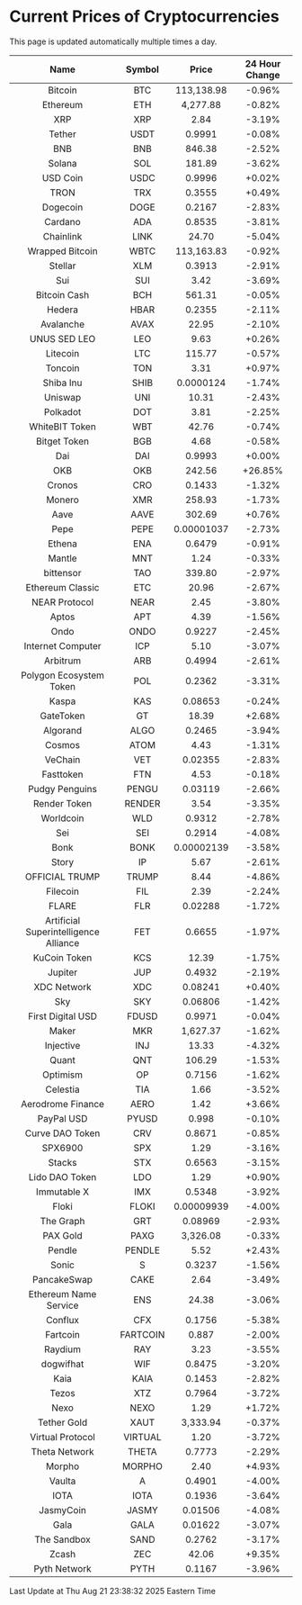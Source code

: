# Current Prices of Cryptocurrencies
This page is updated automatically multiple times a day.

| Name | Symbol | Price | 24 Hour Change |
| :---: |:---:| :---: | :---: |
| Bitcoin | BTC | 113,138.98 | -0.96% |
| Ethereum | ETH | 4,277.88 | -0.82% |
| XRP | XRP | 2.84 | -3.19% |
| Tether | USDT | 0.9991 | -0.08% |
| BNB | BNB | 846.38 | -2.52% |
| Solana | SOL | 181.89 | -3.62% |
| USD Coin | USDC | 0.9996 | +0.02% |
| TRON | TRX | 0.3555 | +0.49% |
| Dogecoin | DOGE | 0.2167 | -2.83% |
| Cardano | ADA | 0.8535 | -3.81% |
| Chainlink | LINK | 24.70 | -5.04% |
| Wrapped Bitcoin | WBTC | 113,163.83 | -0.92% |
| Stellar | XLM | 0.3913 | -2.91% |
| Sui | SUI | 3.42 | -3.69% |
| Bitcoin Cash | BCH | 561.31 | -0.05% |
| Hedera | HBAR | 0.2355 | -2.11% |
| Avalanche | AVAX | 22.95 | -2.10% |
| UNUS SED LEO | LEO | 9.63 | +0.26% |
| Litecoin | LTC | 115.77 | -0.57% |
| Toncoin | TON | 3.31 | +0.97% |
| Shiba Inu | SHIB | 0.0000124 | -1.74% |
| Uniswap | UNI | 10.31 | -2.43% |
| Polkadot | DOT | 3.81 | -2.25% |
| WhiteBIT Token | WBT | 42.76 | -0.74% |
| Bitget Token | BGB | 4.68 | -0.58% |
| Dai | DAI | 0.9993 | +0.00% |
| OKB | OKB | 242.56 | +26.85% |
| Cronos | CRO | 0.1433 | -1.32% |
| Monero | XMR | 258.93 | -1.73% |
| Aave | AAVE | 302.69 | +0.76% |
| Pepe | PEPE | 0.00001037 | -2.73% |
| Ethena | ENA | 0.6479 | -0.91% |
| Mantle | MNT | 1.24 | -0.33% |
| bittensor | TAO | 339.80 | -2.97% |
| Ethereum Classic | ETC | 20.96 | -2.67% |
| NEAR Protocol | NEAR | 2.45 | -3.80% |
| Aptos | APT | 4.39 | -1.56% |
| Ondo | ONDO | 0.9227 | -2.45% |
| Internet Computer | ICP | 5.10 | -3.07% |
| Arbitrum | ARB | 0.4994 | -2.61% |
| Polygon Ecosystem Token | POL | 0.2362 | -3.31% |
| Kaspa | KAS | 0.08653 | -0.24% |
| GateToken | GT | 18.39 | +2.68% |
| Algorand | ALGO | 0.2465 | -3.94% |
| Cosmos | ATOM | 4.43 | -1.31% |
| VeChain | VET | 0.02355 | -2.83% |
| Fasttoken | FTN | 4.53 | -0.18% |
| Pudgy Penguins | PENGU | 0.03119 | -2.66% |
| Render Token | RENDER | 3.54 | -3.35% |
| Worldcoin | WLD | 0.9312 | -2.78% |
| Sei | SEI | 0.2914 | -4.08% |
| Bonk | BONK | 0.00002139 | -3.58% |
| Story | IP | 5.67 | -2.61% |
| OFFICIAL TRUMP | TRUMP | 8.44 | -4.86% |
| Filecoin | FIL | 2.39 | -2.24% |
| FLARE | FLR | 0.02288 | -1.72% |
| Artificial Superintelligence Alliance | FET | 0.6655 | -1.97% |
| KuCoin Token | KCS | 12.39 | -1.75% |
| Jupiter | JUP | 0.4932 | -2.19% |
| XDC Network | XDC | 0.08241 | +0.40% |
| Sky | SKY | 0.06806 | -1.42% |
| First Digital USD | FDUSD | 0.9971 | -0.04% |
| Maker | MKR | 1,627.37 | -1.62% |
| Injective | INJ | 13.33 | -4.32% |
| Quant | QNT | 106.29 | -1.53% |
| Optimism | OP | 0.7156 | -1.62% |
| Celestia | TIA | 1.66 | -3.52% |
| Aerodrome Finance | AERO | 1.42 | +3.66% |
| PayPal USD | PYUSD | 0.998 | -0.10% |
| Curve DAO Token | CRV | 0.8671 | -0.85% |
| SPX6900 | SPX | 1.29 | -3.16% |
| Stacks | STX | 0.6563 | -3.15% |
| Lido DAO Token | LDO | 1.29 | +0.90% |
| Immutable X | IMX | 0.5348 | -3.92% |
| Floki | FLOKI | 0.00009939 | -4.00% |
| The Graph | GRT | 0.08969 | -2.93% |
| PAX Gold | PAXG | 3,326.08 | -0.33% |
| Pendle | PENDLE | 5.52 | +2.43% |
| Sonic | S | 0.3237 | -1.56% |
| PancakeSwap | CAKE | 2.64 | -3.49% |
| Ethereum Name Service | ENS | 24.38 | -3.06% |
| Conflux | CFX | 0.1756 | -5.38% |
| Fartcoin | FARTCOIN | 0.887 | -2.00% |
| Raydium | RAY | 3.23 | -3.55% |
| dogwifhat | WIF | 0.8475 | -3.20% |
| Kaia | KAIA | 0.1453 | -2.82% |
| Tezos | XTZ | 0.7964 | -3.72% |
| Nexo | NEXO | 1.29 | +1.72% |
| Tether Gold | XAUT | 3,333.94 | -0.37% |
| Virtual Protocol | VIRTUAL | 1.20 | -3.72% |
| Theta Network | THETA | 0.7773 | -2.29% |
| Morpho | MORPHO | 2.40 | +4.93% |
| Vaulta | A | 0.4901 | -4.00% |
| IOTA | IOTA | 0.1936 | -3.64% |
| JasmyCoin | JASMY | 0.01506 | -4.08% |
| Gala | GALA | 0.01622 | -3.07% |
| The Sandbox | SAND | 0.2762 | -3.17% |
| Zcash | ZEC | 42.06 | +9.35% |
| Pyth Network | PYTH | 0.1167 | -3.96% |

Last Update at Thu Aug 21 23:38:32 2025 Eastern Time
